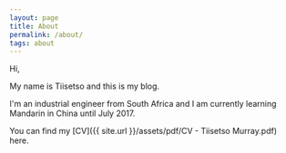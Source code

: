 ```yaml
---
layout: page
title: About
permalink: /about/
tags: about
---
```



Hi,

My name is Tiisetso and this is my blog.

I'm an industrial engineer from South Africa and I am currently learning Mandarin in China until July 2017.

You can find my [CV]({{ site.url }}/assets/pdf/CV - Tiisetso Murray.pdf) here.
